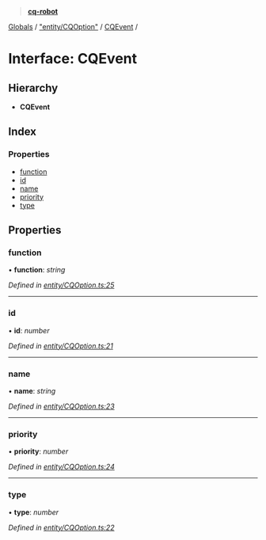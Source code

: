 > **[cq-robot](../README.md)**

[Globals](../globals.md) / ["entity/CQOption"](../modules/_entity_cqoption_.md) / [CQEvent](_entity_cqoption_.cqevent.md) /

# Interface: CQEvent

## Hierarchy

* **CQEvent**

## Index

### Properties

* [function](_entity_cqoption_.cqevent.md#function)
* [id](_entity_cqoption_.cqevent.md#id)
* [name](_entity_cqoption_.cqevent.md#name)
* [priority](_entity_cqoption_.cqevent.md#priority)
* [type](_entity_cqoption_.cqevent.md#type)

## Properties

###  function

• **function**: *string*

*Defined in [entity/CQOption.ts:25](https://github.com/CaoMeiYouRen/node-cq-robot/blob/951adbf/src/entity/CQOption.ts#L25)*

___

###  id

• **id**: *number*

*Defined in [entity/CQOption.ts:21](https://github.com/CaoMeiYouRen/node-cq-robot/blob/951adbf/src/entity/CQOption.ts#L21)*

___

###  name

• **name**: *string*

*Defined in [entity/CQOption.ts:23](https://github.com/CaoMeiYouRen/node-cq-robot/blob/951adbf/src/entity/CQOption.ts#L23)*

___

###  priority

• **priority**: *number*

*Defined in [entity/CQOption.ts:24](https://github.com/CaoMeiYouRen/node-cq-robot/blob/951adbf/src/entity/CQOption.ts#L24)*

___

###  type

• **type**: *number*

*Defined in [entity/CQOption.ts:22](https://github.com/CaoMeiYouRen/node-cq-robot/blob/951adbf/src/entity/CQOption.ts#L22)*